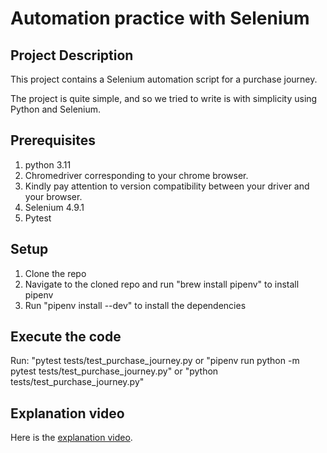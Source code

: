 # Automation practice with Selenium

## Project Description 

This project contains a Selenium automation script for a purchase journey. 

The project is quite simple, and so we tried to write is with simplicity using
Python and Selenium. 

## Prerequisites

1. python 3.11
2. Chromedriver corresponding to your chrome browser.
3. Kindly pay attention to version compatibility between your driver and your browser. 
4. Selenium 4.9.1
5. Pytest

## Setup 

1. Clone the repo
2. Navigate to the cloned repo and run "brew install pipenv" to install pipenv
3. Run "pipenv install --dev" to install the dependencies


## Execute the code

Run: "pytest tests/test_purchase_journey.py or "pipenv run python -m pytest tests/test_purchase_journey.py"
or "python tests/test_purchase_journey.py"


## Explanation video

Here is the  <a href="https://drive.google.com/file/d/1uLiB1yuyByxa65LDwZhva_Yr4eXvr1lc/view?usp=sharing" 
target="_blank">explanation video</a>.